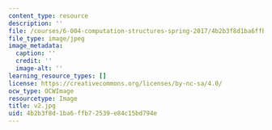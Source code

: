 ```yaml
---
content_type: resource
description: ''
file: /courses/6-004-computation-structures-spring-2017/4b2b3f8d1ba6ffb72539e84c15bd794e_v2.jpg
file_type: image/jpeg
image_metadata:
  caption: ''
  credit: ''
  image-alt: ''
learning_resource_types: []
license: https://creativecommons.org/licenses/by-nc-sa/4.0/
ocw_type: OCWImage
resourcetype: Image
title: v2.jpg
uid: 4b2b3f8d-1ba6-ffb7-2539-e84c15bd794e
---
```


